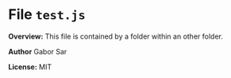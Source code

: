 # File `test.js`


**Overview:** This file is contained by a folder within an other folder.



 **Author** Gabor Sar

**License:** MIT 



